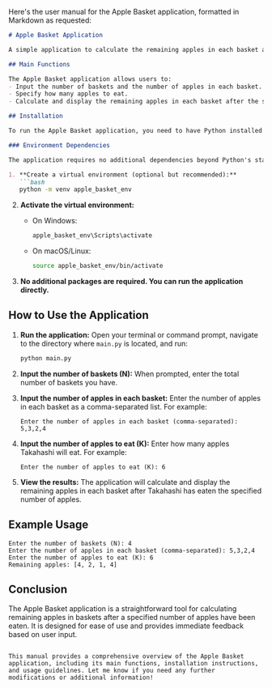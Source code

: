 Here's the user manual for the Apple Basket application, formatted in Markdown as requested:

```markdown
# Apple Basket Application

A simple application to calculate the remaining apples in each basket after a specified number of apples are eaten.

## Main Functions

The Apple Basket application allows users to:
- Input the number of baskets and the number of apples in each basket.
- Specify how many apples to eat.
- Calculate and display the remaining apples in each basket after the specified number of apples have been eaten.

## Installation

To run the Apple Basket application, you need to have Python installed on your system. You can download Python from [python.org](https://www.python.org/downloads/).

### Environment Dependencies

The application requires no additional dependencies beyond Python's standard library. However, if you wish to run the application in a virtual environment, you can follow these steps:

1. **Create a virtual environment (optional but recommended):**
   ```bash
   python -m venv apple_basket_env
   ```

2. **Activate the virtual environment:**
   - On Windows:
     ```bash
     apple_basket_env\Scripts\activate
     ```
   - On macOS/Linux:
     ```bash
     source apple_basket_env/bin/activate
     ```

3. **No additional packages are required. You can run the application directly.**

## How to Use the Application

1. **Run the application:**
   Open your terminal or command prompt, navigate to the directory where `main.py` is located, and run:
   ```bash
   python main.py
   ```

2. **Input the number of baskets (N):**
   When prompted, enter the total number of baskets you have.

3. **Input the number of apples in each basket:**
   Enter the number of apples in each basket as a comma-separated list. For example:
   ```
   Enter the number of apples in each basket (comma-separated): 5,3,2,4
   ```

4. **Input the number of apples to eat (K):**
   Enter how many apples Takahashi will eat. For example:
   ```
   Enter the number of apples to eat (K): 6
   ```

5. **View the results:**
   The application will calculate and display the remaining apples in each basket after Takahashi has eaten the specified number of apples.

## Example Usage

```
Enter the number of baskets (N): 4
Enter the number of apples in each basket (comma-separated): 5,3,2,4
Enter the number of apples to eat (K): 6
Remaining apples: [4, 2, 1, 4]
```

## Conclusion

The Apple Basket application is a straightforward tool for calculating remaining apples in baskets after a specified number of apples have been eaten. It is designed for ease of use and provides immediate feedback based on user input.
```

This manual provides a comprehensive overview of the Apple Basket application, including its main functions, installation instructions, and usage guidelines. Let me know if you need any further modifications or additional information!